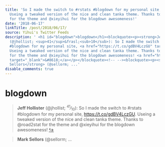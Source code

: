 ```yaml
---
title: 'So I made the switch to #rstats #blogdown for my personal site, https://t.co/gdBV4LczGU.
  Useing a tweaked version of the nice and clean tanka theme. Thanks to @road2stat
  for the theme and @xieyihui for the blogdown awesomeness!'
date: '2018-06-17'
linkTitle: /post/2018/06/17/
source: Yihui's Twitter Feeds
description: ' <h1 id="blogdown">blogdown</h1><blockquote><p><strong>Jeff Hollister</strong>
  (@jhollist; <sup>41</sup>&frasl;<sub>10</sub>): So I made the switch to #rstats
  #blogdown for my personal site, <a href="https://t.co/gdBV4LczGU" target="_blank">https://t.co/gdBV4LczGU</a>.
  Useing a tweaked version of the nice and clean tanka theme. Thanks to @road2stat
  for the theme and @xieyihui for the blogdown awesomeness! <a href="https://twitter.com/xieyihui/status/1007811944366125056"
  target="_blank">&#8618;</a></p></blockquote><!-- --><blockquote><p><strong>Mark
  Sellors</strong> (@sellorm; ...'
disable_comments: true
---
```

 <h1 id="blogdown">blogdown</h1><blockquote><p><strong>Jeff Hollister</strong> (@jhollist; <sup>41</sup>&frasl;<sub>10</sub>): So I made the switch to #rstats #blogdown for my personal site, <a href="https://t.co/gdBV4LczGU" target="_blank">https://t.co/gdBV4LczGU</a>. Useing a tweaked version of the nice and clean tanka theme. Thanks to @road2stat for the theme and @xieyihui for the blogdown awesomeness! <a href="https://twitter.com/xieyihui/status/1007811944366125056" target="_blank">&#8618;</a></p></blockquote><!-- --><blockquote><p><strong>Mark Sellors</strong> (@sellorm; ...